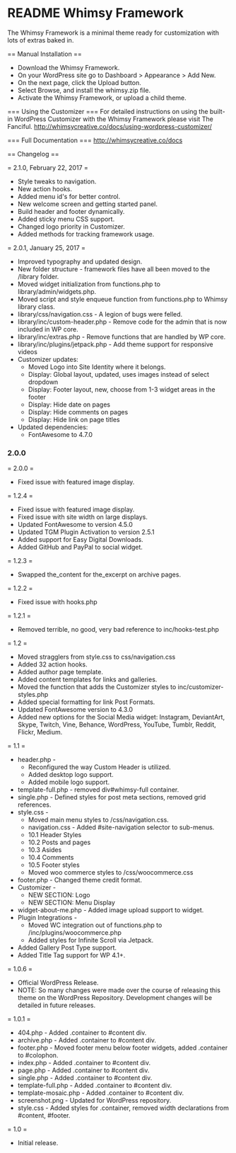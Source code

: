 README
Whimsy Framework
================

The Whimsy Framework is a minimal theme ready for customization with lots of extras baked in.

== Manual Installation ==

* Download the Whimsy Framework.
* On your WordPress site go to Dashboard > Appearance > Add New.
* On the next page, click the Upload button.
* Select Browse, and install the whimsy.zip file.
* Activate the Whimsy Framework, or upload a child theme. 

=== Using the Customizer ===
For detailed instructions on using the built-in WordPress Customizer with the Whimsy Framework please visit The Fanciful. http://whimsycreative.co/docs/using-wordpress-customizer/

=== Full Documentation ===
http://whimsycreative.co/docs

== Changelog ==

= 2.1.0, February 22, 2017 =
* Style tweaks to navigation.
* New action hooks.
* Added menu id's for better control.
* New welcome screen and getting started panel.
* Build header and footer dynamically.
* Added sticky menu CSS support.
* Changed logo priority in Customizer.
* Added methods for tracking framework usage.

= 2.0.1, January 25, 2017 =

* Improved typography and updated design.
* New folder structure - framework files have all been moved to the /library folder.
* Moved widget initialization from functions.php to library/admin/widgets.php.
* Moved script and style enqueue function from functions.php to Whimsy library class.
* library/css/navigation.css - A legion of bugs were felled. 
* library/inc/custom-header.php - Remove code for the admin that is now included in WP core.
* library/inc/extras.php - Remove functions that are handled by WP core.
* library/inc/plugins/jetpack.php - Add theme support for responsive videos
* Customizer updates:
	* Moved Logo into Site Identity where it belongs.
	* Display: Global layout, updated, uses images instead of select dropdown
	* Display: Footer layout, new, choose from 1-3 widget areas in the footer
	* Display: Hide date on pages
	* Display: Hide comments on pages
	* Display: Hide link on page titles
* Updated dependencies:
	* FontAwesome to 4.7.0

### 2.0.0
= 2.0.0 =
* Fixed issue with featured image display.

= 1.2.4 =
* Fixed issue with featured image display.
* Fixed issue with site width on large displays.
* Updated FontAwesome to version 4.5.0
* Updated TGM Plugin Activation to version 2.5.1
* Added support for Easy Digital Downloads.
* Added GitHub and PayPal to social widget.

= 1.2.3 =
* Swapped the_content for the_excerpt on archive pages.

= 1.2.2 =
* Fixed issue with hooks.php

= 1.2.1 =
* Removed terrible, no good, very bad reference to inc/hooks-test.php

= 1.2 =
* Moved stragglers from style.css to css/navigation.css
* Added 32 action hooks.
* Added author page template.
* Added content templates for links and galleries.
* Moved the function that adds the Customizer styles to inc/customizer-styles.php
* Added special formatting for link Post Formats.
* Updated FontAwesome version to 4.3.0
* Added new options for the Social Media widget: Instagram, DeviantArt, Skype, Twitch, Vine, Behance, WordPress, YouTube, Tumblr, Reddit, Flickr, Medium.

= 1.1 =
* header.php -
	* Reconfigured the way Custom Header is utilized.
	* Added desktop logo support.
	* Added mobile logo support.
* template-full.php - removed div#whimsy-full container.
* single.php - Defined styles for post meta sections, removed grid references.
* style.css - 
	* Moved main menu styles to /css/navigation.css.
	* navigation.css - Added #site-navigation selector to sub-menus.
	* 10.1 Header Styles
	* 10.2 Posts and pages
	* 10.3 Asides
	* 10.4 Comments
	* 10.5 Footer styles
	* Moved woo commerce styles to /css/woocommerce.css
* footer.php - Changed theme credit format.
* Customizer -
	* NEW SECTION: Logo
	* NEW SECTION: Menu Display
* widget-about-me.php - Added image upload support to widget.
* Plugin Integrations - 
	* Moved WC integration out of functions.php to /inc/plugins/woocommerce.php
	* Added styles for Infinite Scroll via Jetpack.
* Added Gallery Post Type support.
* Added Title Tag support for WP 4.1+.

= 1.0.6 =
* Official WordPress Release.
* NOTE: So many changes were made over the course of releasing this theme on the WordPress Repository. Development changes will be detailed in future releases.

= 1.0.1 =
* 404.php - Added .container to #content div.
* archive.php - Added .container to #content div.
* footer.php - Moved footer menu below footer widgets, added .container to #colophon.
* index.php - Added .container to #content div.
* page.php - Added .container to #content div.
* single.php - Added .container to #content div.
* template-full.php - Added .container to #content div.
* template-mosaic.php - Added .container to #content div.
* screenshot.png - Updated for WordPress repository.
* style.css - Added styles for .container, removed width declarations from #content, #footer.

= 1.0 =
* Initial release.